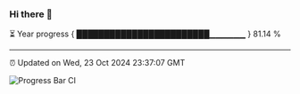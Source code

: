 ### Hi there 👋

⏳ Year progress { ████████████████████████▁▁▁▁▁▁ } 81.14 %

---

⏰ Updated on Wed, 23 Oct 2024 23:37:07 GMT

![Progress Bar CI](https://github.com/IshwaranRudhara/GIT-ACTION/workflows/Progress%20Bar%20CI/badge.svg)
